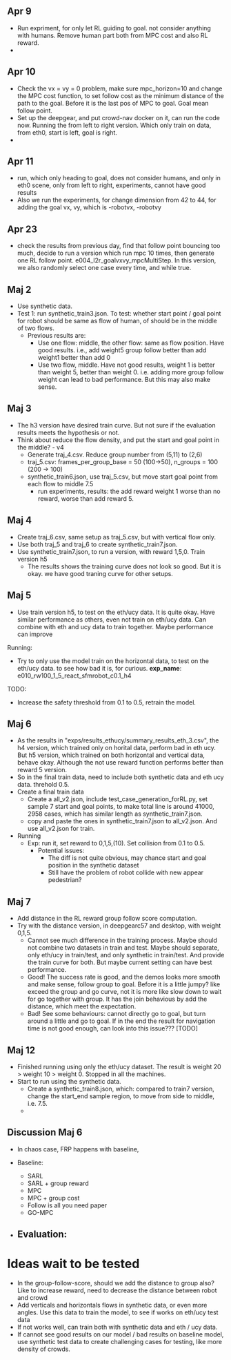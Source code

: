 ## Apr 9
 - Run expriment, for only let RL guiding to goal. not consider anything with humans. Remove human part both from MPC cost and also RL reward.
 - 


## Apr 10
 - Check the vx = vy = 0 problem, make sure mpc_horizon=10 and change the MPC cost function, to set follow cost as the minimum distance of the path to the goal. Before it is the last pos of MPC to goal. Goal mean follow point.
 - Set up the deepgear, and put crowd-nav docker on it, can run the code now. Running the from left to right version. Which only train on data, from eth0, start is left, goal is right. 
 - 

## Apr 11
 - run, which only heading to goal, does not consider humans, and only in eth0 scene, only from left to right, experiments, cannot have good results
 - Also we run the experiments, for change dimension from 42 to 44, for adding the goal vx, vy, which is -robotvx, -robotvy

## Apr 23
 - check the results from previous day, find that follow point bouncing too much, decide to run a version which run mpc 10 times, then generate one RL follow point. e004_l2r_goalvxvy_mpcMultiStep. In this version, we also randomly select one case every time, and while true.


## Maj 2
 - Use synthetic data.
 - Test 1: run synthetic_train3.json. To test: whether start point / goal point for robot should be same as flow of human, of should be in the middle of two flows. 
    - Previous results are: 
        - Use one flow: middle, the other flow: same as flow position. Have good results. i.e., add weight5 group follow better than add weight1 better than add 0
        - Use two flow, middle. Have not good results, weight 1 is better than weight 5, better than weight 0. i.e. adding more group follow weight can lead to bad performance. But this may also make sense. 

## Maj 3
 - The h3 version have desired train curve. But not sure if the evaluation results meets the hypothesis or not. 
 - Think about reduce the flow density, and put the start and goal point in the middle? - v4
    - Generate traj_4.csv. Reduce group number from (5,11) to (2,6)
    - traj_5.csv: frames_per_group_base = 50 (100->50), n_groups = 100 (200 -> 100)
    - synthetic_train6.json, use traj_5.csv, but move start goal point from each flow to middle 7.5
        - run experiments, results: the add reward weight 1 worse than no reward, worse than add reward 5.

## Maj 4
 - Create traj_6.csv, same setup as traj_5.csv, but with vertical flow only.
 - Use both traj_5 and traj_6 to create synthetic_train7.json.
 - Use synthetic_train7.json, to run a version, with reward 1,5,0. Train version h5
   - The results shows the training curve does not look so good. But it is okay. we have good traning curve for other setups. 
  
## Maj 5
 - Use train version h5, to test on the eth/ucy data. It is quite okay. Have similar performance as others, even not train on eth/ucy data. Can combine with eth and ucy data to train together. Maybe performance can improve

Running: 
 - Try to only use the model train on the horizontal data, to test on the eth/ucy data. to see how bad it is, for curious. **exp_name**: e010_rw100_1_5_react_sfmrobot_c0.1_h4

TODO: 
 - Increase the safety threshold from 0.1 to 0.5, retrain the model. 

## Maj 6
 - As the results in "exps/results_ethucy/summary_results_eth_3.csv", the h4 version, which trained only on horital data, perform bad in eth ucy. But h5 version, which trained on both horizontal and vertical data, behave okay. Although the not use reward function performs better than reward 5 version.
 - So in the final train data, need to include both synthetic data and eth ucy data. threhold 0.5. 
 - Create a final train data
   - Create a all_v2.json, include test_case_generation_forRL.py, set sample 7 start and goal points, to make total line is around 41000, 2958 cases, which has similar length as synthetic_train7.json.
   - copy and paste the ones in synthetic_train7.json to all_v2.json. And use all_v2.json for train.
 - Running
   - Exp: run it, set reward to 0,1,5,(10). Set collision from 0.1 to 0.5. 
     - Potential issues: 
       - The diff is not quite obvious, may chance start and goal position in the synthetic dataset
       - Still have the problem of robot collide with new appear pedestrian? 
  
## Maj 7
 - Add distance in the RL reward group follow score computation.
 - Try with the distance version, in deepgearc57 and desktop, with weight 0,1,5. 
   - Cannot see much difference in the training process. Maybe should not combine two datasets in train and test. Maybe should separate, only eth/ucy in train/test, and only synthetic in train/test. And provide the train curve for both. But maybe current setting can have best performance.
   - Good! The success rate is good, and the demos looks more smooth and make sense, follow group to goal. Before it is a little jumpy? like exceed the group and go curve, not it is more like slow down to wait for go together with group. It has the join behavious by add the distance, which meet the expectation.
   - Bad! See some behaviours: cannot directly go to goal, but turn around a little and go to goal. If in the end the result for navigation time is not good enough, can look into this issue??? [TODO]

## Maj 12
 - Finished running using only the eth/ucy dataset. The result is weight 20 > weight 10 > weight 0. Stopped in all the machines.
 - Start to run using the synthetic data.
    - Create a synthetic_train8.json, which: compared to train7 version, change the start_end sample region, to move from side to middle, i.e. 7.5.
    - 



## Discussion Maj 6
 - In chaos case, FRP happens with baseline, 
 - Baseline: 
   - SARL
   - SARL + group reward
   - MPC
   - MPC + group cost
   - Follow is all you need paper
   - GO-MPC

 - Evaluation:
   - 

# Ideas wait to be tested
 - In the group-follow-score, should we add the distance to group also? Like to increase reward, need to decrease the distance between robot and crowd
 - Add verticals and horizontals flows in synthetic data, or even more angles. Use this data to train the model, to see if works on eth/ucy test data
 - If not works well, can train both with synthetic data and eth / ucy data.
 - If cannot see good results on our model / bad results on baseline model, use synthetic test data to create challenging cases for testing, like more density of crowds.